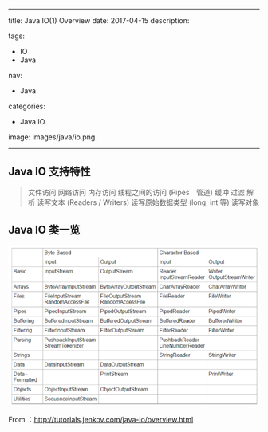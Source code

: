 ----
title: Java IO(1) Overview
date: 2017-04-15
description: 

tags:
- IO
- Java

nav:
- Java

categories:
- Java IO

image: images/java/io.png

----
## Java IO  支持特性
> 文件访问
网络访问
内存访问
线程之间的访问 (Pipes　管道)
缓冲
过滤
解析
读写文本 (Readers / Writers)
读写原始数据类型 (long, int 等)
读写对象 

## Java IO 类一览

![](./2017-04-15_java_io_1_overview/1.png) 

From ：http://tutorials.jenkov.com/java-io/overview.html